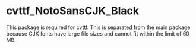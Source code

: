 # cvttf_NotoSansCJK_Black

This package is required for <a href="https://pypi.org/project/cvttf">cvttf</a>.
This is separated from the main package because CJK fonts have large file sizes and cannot fit within the limit of 60 MB.